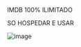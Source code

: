 IMDB 100% ILIMITADO 

SO HOSPEDAR E USAR

![image](https://github.com/user-attachments/assets/23a58cee-2744-4017-aa0f-b1d3d62b1429)
